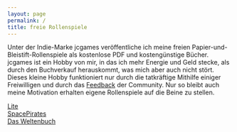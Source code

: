 ```yaml
---
layout: page
permalink: /
title: freie Rollenspiele
---
```


Unter der Indie-Marke jcgames veröffentliche ich meine freien Papier-und-Bleistift-Rollenspiele als kostenlose PDF und kostengünstige Bücher.
jcgames ist ein Hobby von mir, in das ich mehr Energie und Geld stecke, als durch den Buchverkauf herauskommt, was mich aber auch nicht stört. Dieses kleine Hobby funktioniert nur durch die tatkräftige Mithilfe einiger Freiwilligen und durch das [Feedback](https://www.tanelorn.net/index.php?board=367.0) der Community. Nur so bleibt auch meine Motivation erhalten eigene Rollenspiele auf die Beine zu stellen.

<div class="row row-cols-1 row-cols-md-2 g-4 mb-3">
    <div class="col">
        <div class="card bg-lite clickable">
            <div class="card-body card-body-lite"></div>
            <div class="card-footer d-flex justify-content-center">
                <a href="https://lite.jcgames.de" class="link-light">Lite </a>
            </div>
        </div>
    </div>
    <div class="col">
        <div class="card bg-spacepirates clickable">
            <div class="card-body card-body-spacepirates"></div>
            <div class="card-footer d-flex justify-content-center card-footer-spacepirates">
                <a href="https://jcgames.de/spacepirates/" class="link-light">SpacePirates</a>
            </div>
        </div>
    </div>
    <div class="col">
        <div class="card bg-weltenbuch clickable">
            <div class="card-body card-body-weltenbuch"></div>
            <div class="card-footer d-flex justify-content-center">
                <a href="https://jcgames.de/weltenbuch/" class="link-light">Das Weltenbuch</a>
            </div>
        </div>
    </div>
</div>
